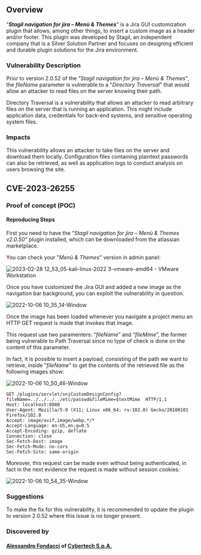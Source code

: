 ## Overview
“**_Stagil navigation for jira – Menù & Themes_**" is a Jira GUI customization plugin that allows, among other things, to insert a custom image as a header and/or footer. This plugin was developed by Stagil, an independent company that is a Silver Solution Partner and focuses on designing efficient and durable plugin solutions for the Jira environment.

### Vulnerability Description
Prior to version 2.0.52 of the “_Stagil navigation for jira – Menù & Themes_", the _fileName_ parameter is vulnerable to a "_Directory Traversal_" that would allow an attacker to read files on the server knowing their path.

Directory Traversal is a vulnerability that allows an attacker to read arbitrary files on the server that is running an application. This might include application data, credentials for back-end systems, and sensitive operating system files.

### Impacts
This vulnerability allows an attacker to take files on the server and download them locally. Configuration files containing plaintext passwords can also be retrieved, as well as application logs to conduct analysis on users browsing the site.

## CVE-2023-26255

### Proof of concept (POC)
#### Reproducing Steps
First you need to have the “_Stagil navigation for jira – Menù & Themes v2.0.50”_ plugin installed, which can be downloaded from the atlassian marketplace.

You can check your "_Menù & Themes_" version in admin panel:

![2023-02-28 12_53_05-kali-linux-2022 3-vmware-amd64 - VMware Workstation](https://user-images.githubusercontent.com/126457349/221848954-06c65fb2-56c5-41fa-b842-d8fde5c600e1.jpg)

Once you have customized the Jira GUI and added a new image as the navigation bar background, you can exploit the vulnerability in question.

![2022-10-06 10_35_14-Window](https://user-images.githubusercontent.com/126457349/221830286-efd3e906-2fd8-4d8e-ae43-3660442fdcf8.jpg)

Once the image has been loaded whenever you navigate a project menu an HTTP GET request is made that invokes that image.

This request use two paramenters: “_fileName_” and “_fileMime_”, the former being vulnerable to Path Traversal since no type of check is done on the content of this parameter.

In fact, it is possible to insert a payload, consisting of the path we want to retrieve, inside "_fileName_" to get the contents of the retrieved file as the following images show:

![2022-10-06 10_50_46-Window](https://user-images.githubusercontent.com/126457349/221830399-46bf6cfc-c9b5-4887-b1ea-ef1e64498f85.jpg)

```
GET /plugins/servlet/snjCustomDesignConfig?fileName=../../../../etc/passwd&fileMime=$textMime  HTTP/1.1
Host: localhost:8080
User-Agent: Mozilla/5.0 (X11; Linux x86_64; rv:102.0) Gecko/20100101 Firefox/102.0
Accept: image/avif,image/webp,*/*
Accept-Language: en-US,en;q=0.5
Accept-Encoding: gzip, deflate
Connection: close
Sec-Fetch-Dest: image
Sec-Fetch-Mode: no-cors
Sec-Fetch-Site: same-origin

```

Moreover, this request can be made even without being authenticated, in fact in the next evidence the request is made without session cookies:

![2022-10-06 10_54_35-Window](https://user-images.githubusercontent.com/126457349/221830483-091c8d56-1ea2-4763-b991-8681de8de1b5.jpg)

### Suggestions
To make the fix for this vulnerability, it is recommended to update the plugin to version 2.0.52 where this issue is no longer present.

### Discovered by
#### [Alessandro Fondacci](https://www.linkedin.com/in/alessandro-fondacci-326978a1/) of [Cybertech S.p.A.](https://www.cybertech.eu/)
